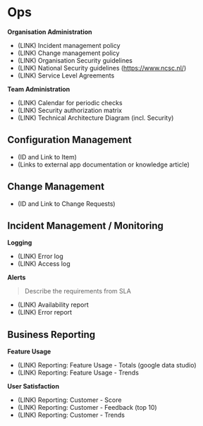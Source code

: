 # Ops

**Organisation Administration**

- (LINK) Incident management policy
- (LINK) Change management policy
- (LINK) Organisation Security guidelines
- (LINK) National Security guidelines (https://www.ncsc.nl/)
- (LINK) Service Level Agreements

**Team Administration**

- (LINK) Calendar for periodic checks
- (LINK) Security authorization matrix
- (LINK) Technical Architecture Diagram (incl. Security)

## Configuration Management

- (ID and Link to Item)
- (Links to external app documentation or knowledge article)

## Change Management

- (ID and Link to Change Requests)

## Incident Management / Monitoring

**Logging**
- (LINK) Error log
- (LINK) Access log

**Alerts**
> Describe the requirements from SLA
- (LINK) Availability report
- (LINK) Error report

## Business Reporting

**Feature Usage**
- (LINK) Reporting: Feature Usage - Totals (google data studio)
- (LINK) Reporting: Feature Usage - Trends

**User Satisfaction**
- (LINK) Reporting: Customer - Score
- (LINK) Reporting: Customer - Feedback (top 10)
- (LINK) Reporting: Customer - Trends
